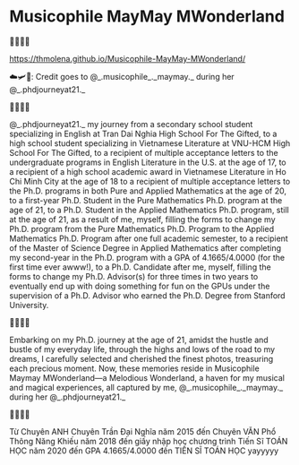 # Musicophile MayMay MWonderland

🌼🌸🌻🌺
 
https://thmolena.github.io/Musicophile-MayMay-MWonderland/ 

☁️🛩📸: Credit goes to @\_.musicophile_._maymay.\_ during her @\_.phdjourneyat21.\_

🌼🌸🌻🌺

@\_.phdjourneyat21.\_ my journey from a secondary school student specializing in English at Tran Dai Nghia High School For The Gifted, 
to a high school student specializing in Vietnamese Literature at VNU-HCM High School For The Gifted, 
to a recipient of multiple acceptance letters to the undergraduate programs in English Literature in the U.S. at the age of 17, 
to a recipient of a high school academic award in Vietnamese Literature in Ho Chi Minh City at the age of 18
to a recipient of multiple acceptance letters to the Ph.D. programs in both Pure and Applied Mathematics at the age of 20, 
to a first-year Ph.D. Student in the Pure Mathematics Ph.D. program at the age of 21,
to a Ph.D. Student in the Applied Mathematics Ph.D. program, still at the age of 21, as a result of me, myself, filling the forms to change my Ph.D. program from the Pure Mathematics Ph.D. Program to the Applied Mathematics Ph.D. Program after one full academic semester,
to a recipient of the Master of Science Degree in Applied Mathematics after completing my second-year in the Ph.D. program with a GPA of 4.1665/4.0000 (for the first time ever awww!),
to a Ph.D. Candidate after me, myself, filling the forms to change my Ph.D. Advisor(s) for three times in two years to eventually end up with doing something for fun on the GPUs under the supervision of a Ph.D. Advisor who earned the Ph.D. Degree from Stanford University.

🌼🌸🌻🌺

Embarking on my Ph.D. journey at the age of 21, amidst the hustle and bustle of my everyday life, through the highs and lows of the road to my dreams, I carefully selected and cherished the finest photos, treasuring each precious moment. Now, these memories reside in Musicophile Maymay MWonderland—a Melodious Wonderland, a haven for my musical and magical experiences, all captured by me, @\_.musicophile_._maymay.\_ during her @\_.phdjourneyat21.\_ 

🌼🌸🌻🌺

Từ Chuyên ANH Chuyên Trần Đại Nghĩa năm 2015 đến Chuyên VĂN Phổ Thông Năng Khiếu năm 2018 đến giấy nhập học chương trình Tiến Sĩ TOÁN HỌC năm 2020 đến GPA 4.1665/4.0000 đến TIẾN SĨ TOÁN HỌC yayyyyy
